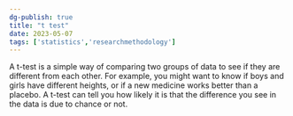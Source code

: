 ```yaml
---
dg-publish: true
title: "t test"
date: 2023-05-07
tags: ['statistics','researchmethodology']
---
```


A t-test is a simple way of comparing two groups of data to see if they are different from each other. For example, you might want to know if boys and girls have different heights, or if a new medicine works better than a placebo. A t-test can tell you how likely it is that the difference you see in the data is due to chance or not.